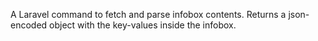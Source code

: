 A Laravel command to fetch and parse infobox contents.
Returns a json-encoded object with the key-values inside the infobox.

